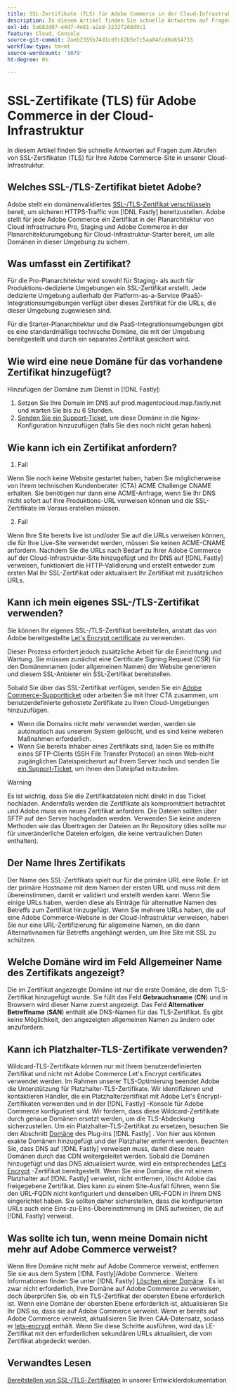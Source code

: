 ```yaml
---
title: SSL-Zertifikate (TLS) für Adobe Commerce in der Cloud-Infrastruktur
description: In diesem Artikel finden Sie schnelle Antworten auf Fragen zum Abrufen von SSL-Zertifikaten (TLS) für Ihre Adobe Commerce-Site in unserer Cloud-Infrastruktur.
exl-id: 5a682d07-e4d7-4e81-a2ad-3232f2d8d9c1
feature: Cloud, Console
source-git-commit: 2aeb2355b74d1cdfc62b5e7c5aa04fcd0a654733
workflow-type: tm+mt
source-wordcount: '1079'
ht-degree: 0%

---
```


# SSL-Zertifikate (TLS) für Adobe Commerce in der Cloud-Infrastruktur

In diesem Artikel finden Sie schnelle Antworten auf Fragen zum Abrufen von SSL-Zertifikaten (TLS) für Ihre Adobe Commerce-Site in unserer Cloud-Infrastruktur.

## Welches SSL-/TLS-Zertifikat bietet Adobe?

Adobe stellt ein domänenvalidiertes [SSL-/TLS-Zertifikat verschlüsseln](https://letsencrypt.org/) bereit, um sicheren HTTPS-Traffic von [!DNL Fastly] bereitzustellen. Adobe stellt für jede Adobe Commerce ein Zertifikat in der Planarchitektur von Cloud Infrastructure Pro, Staging und Adobe Commerce in der Planarchitekturumgebung für Cloud-Infrastruktur-Starter bereit, um alle Domänen in dieser Umgebung zu sichern.

## Was umfasst ein Zertifikat?

Für die Pro-Planarchitektur wird sowohl für Staging- als auch für Produktions-dedizierte Umgebungen ein SSL-Zertifikat erstellt. Jede dedizierte Umgebung außerhalb der Platform-as-a-Service (PaaS)-Integrationsumgebungen verfügt über dieses Zertifikat für die URLs, die dieser Umgebung zugewiesen sind.

Für die Starter-Planarchitektur und die PaaS-Integrationsumgebungen gibt es eine standardmäßige technische Domäne, die mit der Umgebung bereitgestellt und durch ein separates Zertifikat gesichert wird.

## Wie wird eine neue Domäne für das vorhandene Zertifikat hinzugefügt?

Hinzufügen der Domäne zum Dienst in [!DNL Fastly]:

1. Setzen Sie Ihre Domain im DNS auf prod.magentocloud.map.fastly.net und warten Sie bis zu 6 Stunden.
1. [Senden Sie ein Support-Ticket](/help/help-center-guide/help-center/magento-help-center-user-guide.md#submit-ticket), um diese Domäne in die Nginx-Konfiguration hinzuzufügen (falls Sie dies noch nicht getan haben).

## Wie kann ich ein Zertifikat anfordern?

1. Fall

Wenn Sie noch keine Website gestartet haben, haben Sie möglicherweise von Ihrem technischen Kundenberater (CTA) ACME Challenge CNAME erhalten. Sie benötigen nur dann eine ACME-Anfrage, wenn Sie Ihr DNS nicht sofort auf Ihre Produktions-URL verweisen können und die SSL-Zertifikate im Voraus erstellen müssen.

2. Fall

Wenn Ihre Site bereits live ist und/oder Sie auf die URLs verweisen können, die für Ihre Live-Site verwendet werden, müssen Sie keinen ACME-CNAME anfordern. Nachdem Sie die URLs nach Bedarf zu Ihrer Adobe Commerce auf der Cloud-Infrastruktur-Site hinzugefügt und Ihr DNS auf [!DNL Fastly] verweisen, funktioniert die HTTP-Validierung und erstellt entweder zum ersten Mal Ihr SSL-Zertifikat oder aktualisiert Ihr Zertifikat mit zusätzlichen URLs.

## Kann ich mein eigenes SSL-/TLS-Zertifikat verwenden?

Sie können Ihr eigenes SSL-/TLS-Zertifikat bereitstellen, anstatt das von Adobe bereitgestellte [Let&#39;s Encrypt certificate](https://letsencrypt.org/) zu verwenden.

Dieser Prozess erfordert jedoch zusätzliche Arbeit für die Einrichtung und Wartung. Sie müssen zunächst eine Certificate Signing Request (CSR) für den Domänennamen (oder allgemeinen Namen) der Website generieren und diesem SSL-Anbieter ein SSL-Zertifikat bereitstellen.

Sobald Sie über das SSL-Zertifikat verfügen, senden Sie ein [Adobe Commerce-Supportticket](/help/help-center-guide/help-center/magento-help-center-user-guide.md#submit-ticket) oder arbeiten Sie mit Ihrer CTA zusammen, um benutzerdefinierte gehostete Zertifikate zu Ihren Cloud-Umgebungen hinzuzufügen.

* Wenn die Domains nicht mehr verwendet werden, werden sie automatisch aus unserem System gelöscht, und es sind keine weiteren Maßnahmen erforderlich.
* Wenn Sie bereits Inhaber eines Zertifikats sind, laden Sie es mithilfe eines SFTP-Clients (SSH File Transfer Protocol) an einen Web-nicht zugänglichen Dateispeicherort auf Ihrem Server hoch und senden Sie [ein Support-Ticket](/help/help-center-guide/help-center/magento-help-center-user-guide.md#submit-ticket), um ihnen den Dateipfad mitzuteilen.

>[!WARNING]
>
>Es ist wichtig, dass Sie die Zertifikatdateien nicht direkt in das Ticket hochladen. Andernfalls werden die Zertifikate als kompromittiert betrachtet und Adobe muss ein neues Zertifikat anfordern.
>Die Dateien sollten über SFTP auf den Server hochgeladen werden. Verwenden Sie keine anderen Methoden wie das Übertragen der Dateien an Ihr Repository (dies sollte nur für unveränderliche Dateien erfolgen, die keine vertraulichen Daten enthalten).

## Der Name Ihres Zertifikats

Der Name des SSL-Zertifikats spielt nur für die primäre URL eine Rolle. Er ist der primäre Hostname mit dem Namen der ersten URL und muss mit dem übereinstimmen, damit er validiert und erstellt werden kann. Wenn Sie einige URLs haben, werden diese als Einträge für alternative Namen des Betreffs zum Zertifikat hinzugefügt. Wenn Sie mehrere URLs haben, die auf eine Adobe Commerce-Website in der Cloud-Infrastruktur verweisen, haben Sie nur eine URL-Zertifizierung für allgemeine Namen, an die dann Alternativnamen für Betreffs angehängt werden, um Ihre Site mit SSL zu schützen.

## Welche Domäne wird im Feld Allgemeiner Name des Zertifikats angezeigt?

Die im Zertifikat angezeigte Domäne ist nur die erste Domäne, die dem TLS-Zertifikat hinzugefügt wurde. Sie füllt das Feld **Gebrauchsname** (**CN**) und in Browsern wird dieser Name zuerst angezeigt. Das Feld **Alternativer Betreffname** (**SAN**) enthält alle DNS-Namen für das TLS-Zertifikat. Es gibt keine Möglichkeit, den angezeigten allgemeinen Namen zu ändern oder anzufordern.

## Kann ich Platzhalter-TLS-Zertifikate verwenden?

Wildcard-TLS-Zertifikate können nur mit Ihrem benutzerdefinierten Zertifikat und nicht mit Adobe Commerce Let&#39;s Encrypt certificates verwendet werden. Im Rahmen unserer TLS-Optimierung beendet Adobe die Unterstützung für Platzhalter-TLS-Zertifikate. Wir identifizieren und kontaktieren Händler, die ein Platzhalterzertifikat mit Adobe Let&#39;s Encrypt-Zertifikaten verwenden und in der [!DNL Fastly] -Konsole für Adobe Commerce konfiguriert sind. Wir fordern, dass diese Wildcard-Zertifikate durch genaue Domänen ersetzt werden, um die TLS-Abdeckung sicherzustellen. Um ein Platzhalter-TLS-Zertifikat zu ersetzen, besuchen Sie den Abschnitt [Domäne](https://experienceleague.adobe.com/en/docs/commerce-cloud-service/user-guide/cdn/setup-fastly/fastly-custom-cache-configuration#manage-domains) des Plug-ins [!DNL Fastly] . Von hier aus können exakte Domänen hinzugefügt und der Platzhalter entfernt werden. Beachten Sie, dass DNS auf [!DNL Fastly] verweisen muss, damit diese neuen Domänen durch das CDN weitergeleitet werden. Sobald die Domänen hinzugefügt und das DNS aktualisiert wurde, wird ein entsprechendes [Let&#39;s Encrypt](https://letsencrypt.org/) -Zertifikat bereitgestellt. Wenn Sie eine Domäne, die mit einem Platzhalter auf [!DNL Fastly] verweist, nicht entfernen, löscht Adobe das freigegebene Zertifikat. Dies kann zu einem Site-Ausfall führen, wenn Sie den URL-FQDN nicht konfiguriert und denselben URL-FQDN in Ihrem DNS eingerichtet haben. Sie sollten daher sicherstellen, dass die konfigurierten URLs auch eine Eins-zu-Eins-Übereinstimmung im DNS aufweisen, die auf [!DNL Fastly] verweist.

## Was sollte ich tun, wenn meine Domain nicht mehr auf Adobe Commerce verweist?

Wenn Ihre Domäne nicht mehr auf Adobe Commerce verweist, entfernen Sie sie aus dem System [!DNL Fastly]/Adobe Commerce . Weitere Informationen finden Sie unter [!DNL Fastly] [Löschen einer Domäne](https://docs.fastly.com/en/guides/working-with-domains#deleting-a-domain) . Es ist zwar nicht erforderlich, Ihre Domäne auf Adobe Commerce zu verweisen, doch überprüfen Sie, ob ein TLS-Zertifikat der obersten Ebene erforderlich ist. Wenn eine Domäne der obersten Ebene erforderlich ist, aktualisieren Sie Ihr DNS so, dass sie auf Adobe Commerce verweist. Wenn er bereits auf Adobe Commerce verweist, aktualisieren Sie Ihren CAA-Datensatz, sodass er [lets-encrypt](https://letsencrypt.org/) enthält. Wenn Sie diese Schritte ausführen, wird das LE-Zertifikat mit den erforderlichen sekundären URLs aktualisiert, die vom Zertifikat abgedeckt werden. &#x200B;

## Verwandtes Lesen

[Bereitstellen von SSL-/TLS-Zertifikaten](https://experienceleague.adobe.com/en/docs/commerce-cloud-service/user-guide/cdn/setup-fastly/fastly-configuration#provision-ssltls-certificates) in unserer Entwicklerdokumentation
